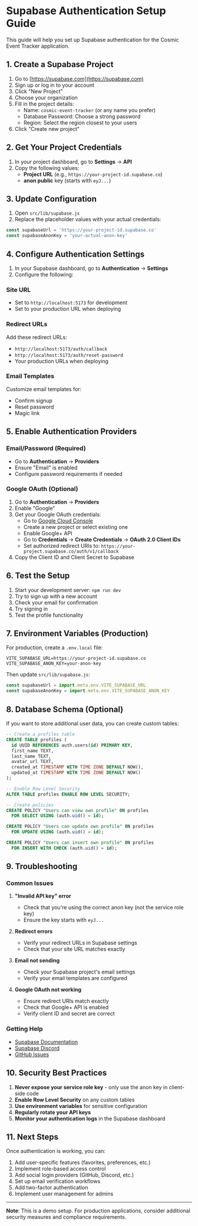 # Supabase Authentication Setup Guide

This guide will help you set up Supabase authentication for the Cosmic Event Tracker application.

## 1. Create a Supabase Project

1. Go to [https://supabase.com](https://supabase.com)
2. Sign up or log in to your account
3. Click "New Project"
4. Choose your organization
5. Fill in the project details:
   - Name: `cosmic-event-tracker` (or any name you prefer)
   - Database Password: Choose a strong password
   - Region: Select the region closest to your users
6. Click "Create new project"

## 2. Get Your Project Credentials

1. In your project dashboard, go to **Settings** → **API**
2. Copy the following values:
   - **Project URL** (e.g., `https://your-project-id.supabase.co`)
   - **anon public** key (starts with `eyJ...`)

## 3. Update Configuration

1. Open `src/lib/supabase.js`
2. Replace the placeholder values with your actual credentials:

```javascript
const supabaseUrl = 'https://your-project-id.supabase.co'
const supabaseAnonKey = 'your-actual-anon-key'
```

## 4. Configure Authentication Settings

1. In your Supabase dashboard, go to **Authentication** → **Settings**
2. Configure the following:

### Site URL
- Set to `http://localhost:5173` for development
- Set to your production URL when deploying

### Redirect URLs
Add these redirect URLs:
- `http://localhost:5173/auth/callback`
- `http://localhost:5173/auth/reset-password`
- Your production URLs when deploying

### Email Templates
Customize email templates for:
- Confirm signup
- Reset password
- Magic link

## 5. Enable Authentication Providers

### Email/Password (Required)
- Go to **Authentication** → **Providers**
- Ensure "Email" is enabled
- Configure password requirements if needed

### Google OAuth (Optional)
1. Go to **Authentication** → **Providers**
2. Enable "Google"
3. Get your Google OAuth credentials:
   - Go to [Google Cloud Console](https://console.cloud.google.com)
   - Create a new project or select existing one
   - Enable Google+ API
   - Go to **Credentials** → **Create Credentials** → **OAuth 2.0 Client IDs**
   - Set authorized redirect URIs to: `https://your-project.supabase.co/auth/v1/callback`
4. Copy the Client ID and Client Secret to Supabase

## 6. Test the Setup

1. Start your development server: `npm run dev`
2. Try to sign up with a new account
3. Check your email for confirmation
4. Try signing in
5. Test the profile functionality

## 7. Environment Variables (Production)

For production, create a `.env.local` file:

```env
VITE_SUPABASE_URL=https://your-project-id.supabase.co
VITE_SUPABASE_ANON_KEY=your-anon-key
```

Then update `src/lib/supabase.js`:

```javascript
const supabaseUrl = import.meta.env.VITE_SUPABASE_URL
const supabaseAnonKey = import.meta.env.VITE_SUPABASE_ANON_KEY
```

## 8. Database Schema (Optional)

If you want to store additional user data, you can create custom tables:

```sql
-- Create a profiles table
CREATE TABLE profiles (
  id UUID REFERENCES auth.users(id) PRIMARY KEY,
  first_name TEXT,
  last_name TEXT,
  avatar_url TEXT,
  created_at TIMESTAMP WITH TIME ZONE DEFAULT NOW(),
  updated_at TIMESTAMP WITH TIME ZONE DEFAULT NOW()
);

-- Enable Row Level Security
ALTER TABLE profiles ENABLE ROW LEVEL SECURITY;

-- Create policies
CREATE POLICY "Users can view own profile" ON profiles
  FOR SELECT USING (auth.uid() = id);

CREATE POLICY "Users can update own profile" ON profiles
  FOR UPDATE USING (auth.uid() = id);

CREATE POLICY "Users can insert own profile" ON profiles
  FOR INSERT WITH CHECK (auth.uid() = id);
```

## 9. Troubleshooting

### Common Issues

1. **"Invalid API key" error**
   - Check that you're using the correct anon key (not the service role key)
   - Ensure the key starts with `eyJ...`

2. **Redirect errors**
   - Verify your redirect URLs in Supabase settings
   - Check that your site URL matches exactly

3. **Email not sending**
   - Check your Supabase project's email settings
   - Verify your email templates are configured

4. **Google OAuth not working**
   - Ensure redirect URIs match exactly
   - Check that Google+ API is enabled
   - Verify client ID and secret are correct

### Getting Help

- [Supabase Documentation](https://supabase.com/docs)
- [Supabase Discord](https://discord.supabase.com)
- [GitHub Issues](https://github.com/supabase/supabase/issues)

## 10. Security Best Practices

1. **Never expose your service role key** - only use the anon key in client-side code
2. **Enable Row Level Security** on any custom tables
3. **Use environment variables** for sensitive configuration
4. **Regularly rotate your API keys**
5. **Monitor your authentication logs** in the Supabase dashboard

## 11. Next Steps

Once authentication is working, you can:

1. Add user-specific features (favorites, preferences, etc.)
2. Implement role-based access control
3. Add social login providers (GitHub, Discord, etc.)
4. Set up email verification workflows
5. Add two-factor authentication
6. Implement user management for admins

---

**Note**: This is a demo setup. For production applications, consider additional security measures and compliance requirements.
